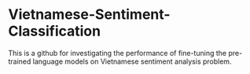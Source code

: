 # Vietnamese-Sentiment-Classification

This is a github for investigating the performance of fine-tuning the pre-trained language models on Vietnamese sentiment analysis problem.
